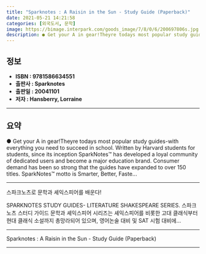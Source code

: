 ```yaml
---
title: "Sparknotes : A Raisin in the Sun - Study Guide (Paperback)"
date: 2021-05-21 14:21:58
categories: [외국도서, 문학]
image: https://bimage.interpark.com/goods_image/7/8/0/6/200697806s.jpg
description: ● Get your A in gear!Theyre todays most popular study guides-with everything you need to succeed in school. Written by Harvard students for students, since its
---
```


## **정보**

- **ISBN : 9781586634551**
- **출판사 : Sparknotes**
- **출판일 : 20041101**
- **저자 : Hansberry, Lorraine**

------



## **요약**

●  Get your A in gear!Theyre todays most popular study guides-with everything you need to succeed in school. Written by Harvard students for students, since its inception SparkNotes™ has developed a loyal community of dedicated users and become a major education brand. Consumer demand has been so strong that the guides have expanded to over 150 titles. SparkNotes™ motto is Smarter, Better, Faste...

------

스파크노츠로 문학과 셰익스피어를 배운다!

SPARKNOTES STUDY GUIDES- LITERATURE  SHAKESPEARE SERIES. 스파크노츠 스터디 가이드 문학과 셰익스피어 시리즈는 셰익스피어를 비롯한 고대 클래식부터 현대 클래식 소설까지 총망라되어 있으며, 영어논술 대비 및 SAT 시험 대비에... 

------


Sparknotes : A Raisin in the Sun - Study Guide (Paperback) 

------


